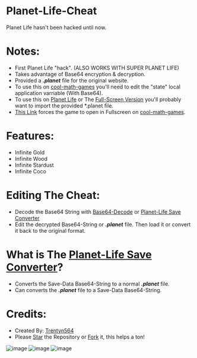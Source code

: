 # Planet-Life-Cheat
Planet Life hasn't been hacked until now.

# Notes:
- First Planet Life "hack". (ALSO WORKS WITH SUPER PLANET LIFE)
- Takes advantage of Base64 encryption & decryption.
- Provided a ***.planet*** file for the original website.
- To use this on [cool-math-games](https://coolmathgames.com) you'll need to edit the "state" local application varriable (With Base64).
- To use this on [Planet Life](https://www.planetlife.space/play) or The [Full-Screen Version](https://www.planetlife.space/static/game/index.html) you'll probably want to import the provided *.planet file.
- [This Link](//www.coolmathgames.com/sites/default/files/public_games/39874/) forces the game to open in Fullscreen on [cool-math-games](https://coolmathgames.com).

# Features:
- Infinite Gold
- Infinite Wood
- Infinite Stardust
- Infinite Coco

# Editing The Cheat:
- Decode the Base64 String with [Base64-Decode](https://www.base64decode.org/) or [Planet-Life Save Converter](https://github.com/Cracko298/Planet-Life-Save-Converter/releases/tag/v1.1-alpha-1)
- Edit the decrypted Base64-String or ***.planet*** file. Then load it or convert it back to the original format.

# What is The [Planet-Life Save Converter](https://github.com/Cracko298/Planet-Life-Save-Converter/releases/tag/v1.1-alpha-1)?
- Converts the Save-Data Base64-String to a normal ***.planet*** file.
- Can converts the ***.planet*** file to a Save-Data Base64-String.

# Credits:
- Created By: [Trentyn564](https://github.com/Trentyn564)
- Please [Star](https://github.com/Trentyn564/Planet-Life/main/README.md) the Repository or [Fork](https://github.com/Trentyn564/Planet-Life/fork) it, this helps a ton!

![image](https://user-images.githubusercontent.com/78656905/138370958-50497b46-d567-4b14-b22f-97b80a65c3eb.png)
![image](https://user-images.githubusercontent.com/78656905/197082881-7e4fe773-dcb3-472b-9cb2-d62b201efa71.png)
![image](https://user-images.githubusercontent.com/78656905/197082983-668939f5-2a1a-4831-be10-3bf84336db97.png)
